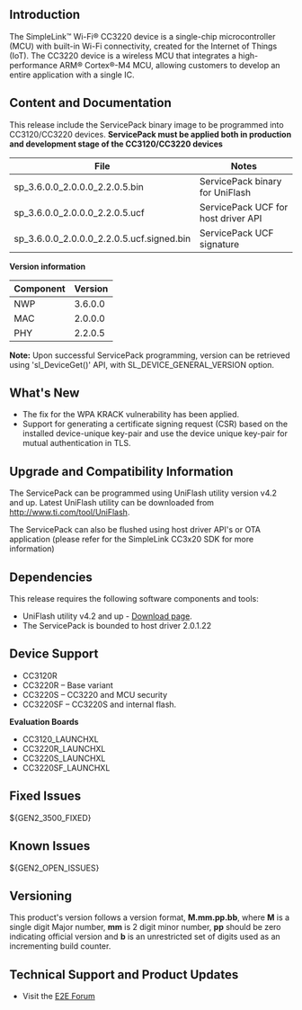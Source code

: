 ## Introduction
The SimpleLink™ Wi-Fi® CC3220 device is a single-chip microcontroller (MCU) with built-in Wi-Fi connectivity, created for the Internet of Things (IoT). 
The CC3220 device is a wireless MCU that integrates a high-performance ARM® Cortex®-M4 MCU, allowing customers to develop an entire application with a single IC. 

## Content and Documentation
This release include the ServicePack binary image to be programmed into CC3120/CC3220 devices.
**ServicePack must be applied both in production and development stage of the CC3120/CC3220 devices**
  
| File |  Notes |
| --- | --- | 
| sp_3.6.0.0_2.0.0.0_2.2.0.5.bin | ServicePack binary for UniFlash |
| sp_3.6.0.0_2.0.0.0_2.2.0.5.ucf | ServicePack UCF for host driver API |
| sp_3.6.0.0_2.0.0.0_2.2.0.5.ucf.signed.bin | ServicePack UCF signature |


**Version information**

| Component |  Version |
| --- | --- | 
| NWP | 3.6.0.0 |
| MAC | 2.0.0.0 |
| PHY | 2.2.0.5 |

**Note:**
Upon successful ServicePack programming, version can be retrieved using 'sl_DeviceGet()' API, with SL_DEVICE_GENERAL_VERSION option.

## What's New

* The fix for the WPA KRACK vulnerability has been applied.
* Support for generating a certificate signing request (CSR) based on the installed device-unique key-pair and use the device unique key-pair for mutual authentication in TLS.

## Upgrade and Compatibility Information

The ServicePack can be programmed using UniFlash utility version v4.2 and up.
Latest UniFlash utility can be downloaded from <http://www.ti.com/tool/UniFlash>. 

The ServicePack can also be flushed using host driver API's or OTA application 
(please refer for the SimpleLink CC3x20 SDK for more information)

## Dependencies

This release requires the following software components and tools:

* UniFlash utility v4.2 and up - [Download page](http://www.ti.com/tool/UniFlash).
* The ServicePack is bounded to host driver 2.0.1.22

## Device Support
* CC3120R 
* CC3220R – Base variant 
* CC3220S – CC3220 and MCU security 
* CC3220SF – CC3220S and internal flash.

**Evaluation Boards**
* CC3120\_LAUNCHXL
* CC3220R\_LAUNCHXL
* CC3220S\_LAUNCHXL
* CC3220SF\_LAUNCHXL

## Fixed Issues
${GEN2_3500_FIXED}
## Known Issues

${GEN2_OPEN_ISSUES}

## Versioning

This product's version follows a version format, **M.mm.pp.bb**, where **M** is a single digit Major number, **mm** is 2 digit minor number, **pp** should be zero indicating official version and **b** is an unrestricted set of digits used as an incrementing build counter.

## Technical Support and Product Updates

* Visit the [E2E Forum](https://e2e.ti.com/support/wireless_connectivity/simplelink_wifi_cc31xx_cc32xx/f/)
